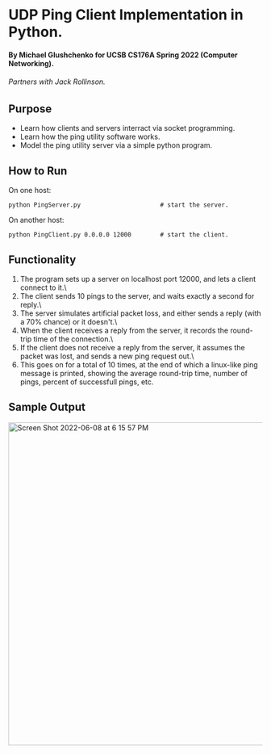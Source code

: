 # UDP Ping Client Implementation in Python.
#### By Michael Glushchenko for UCSB CS176A Spring 2022 (Computer Networking).
###### Partners with Jack Rollinson.

## Purpose
  - Learn how clients and servers interract via socket programming.
  - Learn how the ping utility software works.
  - Model the ping utility server via a simple python program.

## How to Run
On one host:
~~~
python PingServer.py                      # start the server.
~~~
On another host:
~~~
python PingClient.py 0.0.0.0 12000        # start the client.
~~~

## Functionality
1) The program sets up a server on localhost port 12000, and lets a client connect to it.\
2) The client sends 10 pings to the server, and waits exactly a second for reply.\
3) The server simulates artificial packet loss, and either sends a reply (with a 70% chance) or it doesn't.\
4) When the client receives a reply from the server, it records the round-trip time of the connection.\
5) If the client does not receive a reply from the server, it assumes the packet was lost, and sends a new ping request out.\
6) This goes on for a total of 10 times, at the end of which a linux-like ping message is printed, showing the average round-trip time, number of pings, percent of successfull pings, etc.

## Sample Output
<img width="640" alt="Screen Shot 2022-06-08 at 6 15 57 PM" src="https://user-images.githubusercontent.com/59711300/172743586-e723a0a2-ab87-456a-9e25-4171e2f1f013.png">
